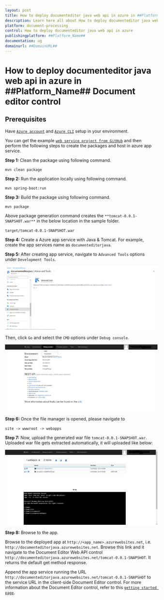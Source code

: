 ```yaml
---
layout: post
title: How to deploy documenteditor java web api in azure in ##Platform_Name## Document editor control | Syncfusion
description: Learn here all about How to deploy documenteditor java web api in azure in Syncfusion ##Platform_Name## Document editor control of Syncfusion Essential JS 2 and more.
platform: document-processing
control: How to deploy documenteditor java web api in azure 
publishingplatform: ##Platform_Name##
documentation: ug
domainurl: ##DomainURL##
---
```

# How to deploy documenteditor java web api in azure in ##Platform_Name## Document editor control

## Prerequisites

Have [`Azure account`](https://azure.microsoft.com/en-gb/) and [`Azure CLI`](https://docs.microsoft.com/en-us/cli/azure/?view=azure-cli-latest) setup in your environment.

You can get the example [`web service project from GitHub`](https://github.com/SyncfusionExamples/EJ2-DocumentEditor-Java-WebService) and then perform the following steps to create the packages and host in azure app service.

**Step 1:** Clean the package using following command.

```console
mvn clean package
```

**Step 2:** Run the application locally using following command.

```console
mvn spring-boot:run
```

**Step 3:** Build the package using following command.

```console
mvn package
```

Above package generation command creates the `**tomcat-0.0.1-SNAPSHOT.war**` in the below location in the sample folder.

`target/tomcat-0.0.1-SNAPSHOT.war`

**Step 4:** Create a Azure app service with Java & Tomcat. For example, create the app services name as `documenteditorjava`.

**Step 5:** After creating app service, navigate to `Advanced Tools` options under `Development Tools`.

![Advanced tools ](../images/azure_java_advancedtools.png)

Then, click `Go` and select the `CMD` options under `Debug console`.

![Debug console ](../images/azure_java_debugconsole.png)

**Step 6:** Once the file manager is opened, please navigate to

`site -> wwwroot -> webapps`

**Step 7:** Now, upload the generated war file `tomcat-0.0.1-SNAPSHOT.war`. Uploaded war file gets extracted automatically, it will uploaded like below:

![Uploaded war](../images/java_azure_uploaded.png)

**Step 8:** Browse to the app.

Browse to the deployed app at `http://<app_name>.azurewebsites.net`, i.e. `http://documenteditorjava.azurewebsites.net`. Browse this link and it navigate to the Document Editor Web API control `http://documenteditorjava.azurewebsites.net/tomcat-0.0.1-SNAPSHOT`. It returns the default get method response.

Append the app service running the URL `http://documenteditorjava.azurewebsites.net/tomcat-0.0.1-SNAPSHOT` to the service URL in the client-side Document Editor control. For more information about the Document Editor control, refer to this [`getting started page`](../../document-editor/getting-started.md).